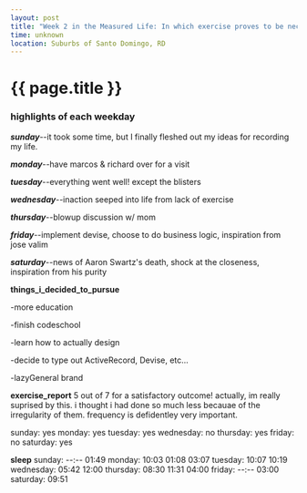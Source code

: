 ```yaml
---
layout: post
title: "Week 2 in the Measured Life: In which exercise proves to be neccesary, and where perspective begins to take hold"
time: unknown
location: Suburbs of Santo Domingo, RD
---
```


{{ page.title }}
================

### highlights of each weekday

***sunday***--it took some time, but I finally fleshed out my ideas for recording my life.

***monday***--have marcos & richard over for a visit

***tuesday***--everything went well! except the blisters

***wednesday***--inaction seeped into life from lack of exercise

***thursday***--blowup discussion w/ mom

***friday***--implement devise, choose to do business logic, inspiration from jose valim

***saturday***--news of Aaron Swartz's death, shock at the closeness, inspiration from his purity


__things_i_decided_to_pursue__

-more education

-finish codeschool

-learn how to actually design

-decide to type out ActiveRecord, Devise, etc...

-lazyGeneral brand

__exercise_report__
5 out of 7 for a satisfactory outcome! actually, im really suprised by this. i thought i had done so much less becauae of the irregularity of them. frequency is defidentley very important.

sunday:    yes
monday:    yes
tuesday:   yes
wednesday: no
thursday:  yes
friday:    no
saturday:  yes

__sleep__
sunday:    --:--  01:49
monday:    10:03  01:08 03:07
tuesday:   10:07  10:19
wednesday: 05:42  12:00
thursday:  08:30  11:31 04:00
friday:    --:--  03:00
saturday:  09:51
